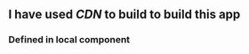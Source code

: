 
<h2> I have used <i>CDN</i> to build to build this app </h2>


<h3> Defined in local component<h3>


